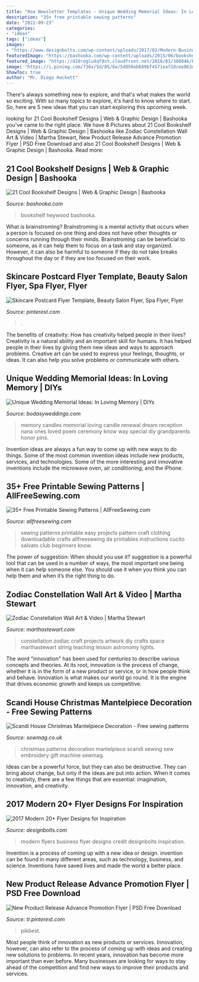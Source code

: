 ```yaml
---
title: "Hoa Newsletter Templates - Unique Wedding Memorial Ideas: In Loving Memory"
description: "35+ free printable sewing patterns"
date: "2022-09-23"
categories:
- "ideas"
tags: ["ideas"]
images:
- "https://www.designbolts.com/wp-content/uploads/2017/02/Modern-Business-Flyers-2017.jpg"
featuredImage: "https://bashooka.com/wp-content/uploads/2015/06/bookshelf-design-bshk-16.jpg"
featured_image: "https://d2droglu4qf8st.cloudfront.net/2018/03/368046/Free-Printable-Sewing-Patterns-pin-new_ExtraLarge800_ID-2683405.png?v=2683405"
image: "https://i.pinimg.com/736x/5d/05/6e/5d056eb689bf4571eaf2dcee963d8390--photography-flyer-flyer-design.jpg"
ShowToc: true
author: "Mr. Diego Hackett"
---
```



There's always something new to explore, and that's what makes the world so exciting. With so many topics to explore, it's hard to know where to start.  So, here are 5 new ideas that you can start exploring this upcoming week.

	

		
looking for 21 Cool Bookshelf Designs | Web &amp; Graphic Design | Bashooka you've came to the right place. We have 8 Pictures about 21 Cool Bookshelf Designs | Web &amp; Graphic Design | Bashooka like Zodiac Constellation Wall Art &amp; Video | Martha Stewart, New Product Release Advance Promotion Flyer | PSD Free Download and also 21 Cool Bookshelf Designs | Web &amp; Graphic Design | Bashooka. Read more:
		
    
## 21 Cool Bookshelf Designs | Web &amp; Graphic Design | Bashooka

<img loading=lazy src="https://bashooka.com/wp-content/uploads/2015/06/bookshelf-design-bshk-16.jpg" onerror="this.onerror=null;this.src='https://tse2.mm.bing.net/th?id=OIP.xaRmbWJZAPc-_LiG7v4Q3gHaLH&amp;pid=15.1';" alt="21 Cool Bookshelf Designs | Web &amp; Graphic Design | Bashooka">

_Source: bashooka.com_

>bookshelf heywood bashooka. 

	

What is brainstroming?
Brainstroming is a mental activity that occurs when a person is focused on one thing and does not have other thoughts or concerns running through their minds. Brainstroming can be beneficial to someone, as it can help them to focus on a task and stay organized. However, it can also be harmful to someone if they do not take breaks throughout the day or if they are too focused on their work.

    
## Skincare Postcard Flyer Template, Beauty Salon Flyer, Spa Flyer, Flyer

<img loading=lazy src="https://i.pinimg.com/736x/5d/05/6e/5d056eb689bf4571eaf2dcee963d8390--photography-flyer-flyer-design.jpg" onerror="this.onerror=null;this.src='https://tse1.mm.bing.net/th?id=OIP.tlpCB05DD1aZ0Fsa5MYFKQHaKO&amp;pid=15.1';" alt="Skincare Postcard Flyer Template, Beauty Salon Flyer, Spa Flyer, Flyer">

_Source: pinterest.com_

>. 

	

The benefits of creativity: How has creativity helped people in their lives?
Creativity is a natural ability and an important skill for humans. It has helped people in their lives by giving them new ideas and ways to approach problems. Creative art can be used to express your feelings, thoughts, or ideas. It can also help you solve problems or communicate with others.

    
## Unique Wedding Memorial Ideas: In Loving Memory | DIYs

<img loading=lazy src="https://bodasyweddings.com/wp-content/uploads/2016/08/wedding-memory-candles.jpg" onerror="this.onerror=null;this.src='https://tse2.mm.bing.net/th?id=OIP.WDLT6apIwYu0ES6eWplC_AHaJ7&amp;pid=15.1';" alt="Unique Wedding Memorial Ideas: In Loving Memory | DIYs">

_Source: bodasyweddings.com_

>memory candles memorial loving candle renewal dream reception nana ones loved poem ceremony know way special diy grandparents honor pins. 

	

Invention ideas are always a fun way to come up with new ways to do things. Some of the most common invention ideas include new products, services, and technologies. Some of the more interesting and innovative inventions include the microwave oven, air conditioning, and the iPhone.

    
## 35+ Free Printable Sewing Patterns | AllFreeSewing.com

<img loading=lazy src="https://d2droglu4qf8st.cloudfront.net/2018/03/368046/Free-Printable-Sewing-Patterns-pin-new_ExtraLarge800_ID-2683405.png?v=2683405" onerror="this.onerror=null;this.src='https://tse4.mm.bing.net/th?id=OIP.vBBlfmWYQ6AKSR9mM8PZDwHaLG&amp;pid=15.1';" alt="35+ Free Printable Sewing Patterns | AllFreeSewing.com">

_Source: allfreesewing.com_

>sewing patterns printable easy projects pattern craft clothing downloadable crafts allfreesewing da printables instructions cucito salvato club beginners know. 

	

The power of suggestion: When should you use it?
suggestion is a powerful tool that can be used in a number of ways, the most important one being when it can help someone else. You should use it when you think you can help them and when it’s the right thing to do.

    
## Zodiac Constellation Wall Art &amp; Video | Martha Stewart

<img loading=lazy src="https://assets.marthastewart.com/styles/wmax-1500/d29/zodiac-constellation-mslb7095/zodiac-constellation-mslb7095_horiz.jpg?itok=8kJMwDRG" onerror="this.onerror=null;this.src='https://tse2.mm.bing.net/th?id=OIP.fDfietXTC-ZEnMZ5pOHTcAHaEK&amp;pid=15.1';" alt="Zodiac Constellation Wall Art &amp; Video | Martha Stewart">

_Source: marthastewart.com_

>constellation zodiac craft projects artwork diy crafts space marthastewart string teaching lesson astronomy lights. 

	

The word "innovation" has been used for centuries to describe various concepts and theories. At its root, innovation is the process of change, whether it is in the form of a new product or service, or in how people think and behave. Innovation is what makes our world go round. It is the engine that drives economic growth and keeps us competitive.

    
## Scandi House Christmas Mantelpiece Decoration - Free Sewing Patterns

<img loading=lazy src="http://www.sewmag.co.uk/images/uploads/patterns/Scandi_House_1.jpg" onerror="this.onerror=null;this.src='https://tse2.mm.bing.net/th?id=OIP.h9yQ9W3eyWocNO_lG-e9BgHaKR&amp;pid=15.1';" alt="Scandi House Christmas Mantelpiece Decoration - Free sewing patterns">

_Source: sewmag.co.uk_

>christmas patterns decoration mantelpiece scandi sewing sew embroidery gift machine sewmag. 

	

Ideas can be a powerful force, but they can also be destructive. They can bring about change, but only if the ideas are put into action. When it comes to creativity, there are a few things that are essential: imagination, innovation, and creativity.

    
## 2017 Modern 20+ Flyer Designs For Inspiration

<img loading=lazy src="https://www.designbolts.com/wp-content/uploads/2017/02/Modern-Business-Flyers-2017.jpg" onerror="this.onerror=null;this.src='https://tse4.mm.bing.net/th?id=OIP.emK0R90ohA1r1bVYl-eq_QHaKO&amp;pid=15.1';" alt="2017 Modern 20+ Flyer Designs for Inspiration">

_Source: designbolts.com_

>modern flyers business flyer designs credit designbolts inspiration. 

	

Invention is a process of coming up with a new idea or design. invention can be found in many different areas, such as technology, business, and science. Inventions have saved lives and made the world a better place.

    
## New Product Release Advance Promotion Flyer | PSD Free Download

<img loading=lazy src="https://i.pinimg.com/736x/bf/6f/86/bf6f86990776df9e6193bfb63f0c62f6.jpg" onerror="this.onerror=null;this.src='https://tse2.mm.bing.net/th?id=OIP.z-kc2WtAcNdstDehlvus7gAAAA&amp;pid=15.1';" alt="New Product Release Advance Promotion Flyer | PSD Free Download">

_Source: tr.pinterest.com_

>pikbest. 

	

Most people think of innovation as new products or services. Innovation, however, can also refer to the process of coming up with ideas and creating new solutions to problems. In recent years, innovation has become more important than ever before. Many businesses are looking for ways to stay ahead of the competition and find new ways to improve their products and services.

